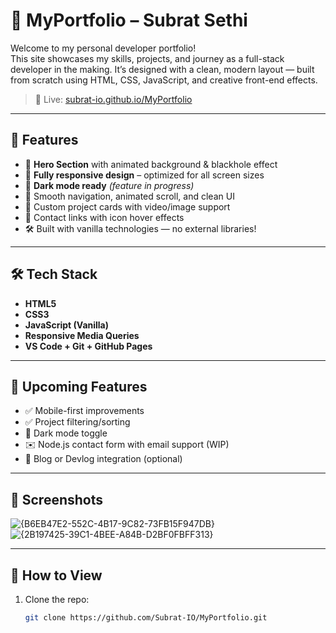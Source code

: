 # 💼 MyPortfolio – Subrat Sethi

Welcome to my personal developer portfolio!  
This site showcases my skills, projects, and journey as a full-stack developer in the making. It’s designed with a clean, modern layout — built from scratch using HTML, CSS, JavaScript, and creative front-end effects.

> 🔗 Live: [subrat-io.github.io/MyPortfolio](https://subrat-io.github.io/MyPortfolio/)

---

## 📌 Features

- 🌌 **Hero Section** with animated background & blackhole effect
- 📱 **Fully responsive design** – optimized for all screen sizes
- 🌙 **Dark mode ready** *(feature in progress)*
- 💬 Smooth navigation, animated scroll, and clean UI
- 🧩 Custom project cards with video/image support
- 📇 Contact links with icon hover effects
- 🛠️ Built with vanilla technologies — no external libraries!

---

## 🛠️ Tech Stack

- **HTML5**
- **CSS3**
- **JavaScript (Vanilla)**
- **Responsive Media Queries**
- **VS Code + Git + GitHub Pages**

---

## 🧪 Upcoming Features

- ✅ Mobile-first improvements
- ✅ Project filtering/sorting
- 🌙 Dark mode toggle
- ✉️ Node.js contact form with email support (WIP)
- 🧠 Blog or Devlog integration (optional)

---

## 📸 Screenshots
![{B6EB47E2-552C-4B17-9C82-73FB15F947DB}](https://github.com/user-attachments/assets/06a37dce-72ce-45ce-b3cf-3d411a8023e1)
![{2B197425-39C1-4BEE-A84B-D2BF0FBFF313}](https://github.com/user-attachments/assets/62be3d1b-62ab-4fc6-b3c0-c8044d178f38)




---

## 🚀 How to View

1. Clone the repo:
   ```bash
   git clone https://github.com/Subrat-IO/MyPortfolio.git
